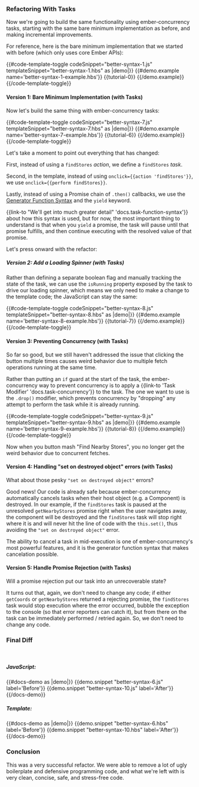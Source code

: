 <h3>Refactoring With Tasks</h3>

<p>
Now we're going to build the same functionality using
ember-concurrency tasks, starting with the same bare minimum
implementation as before, and making incremental improvements.
</p>

<p>
For reference, here is the bare minimum implementation that we
started with before (which only uses core Ember APIs):
</p>

{{#code-template-toggle codeSnippet="better-syntax-1.js" templateSnippet="better-syntax-1.hbs" as |demo|}}
  {{#demo.example name='better-syntax-1-example.hbs'}}
    {{tutorial-0}}
  {{/demo.example}}
{{/code-template-toggle}}

<h4>Version 1: Bare Minimum Implementation (with Tasks)</h4>

<p>
Now let's build the same thing with ember-concurrency tasks:
</p>

{{#code-template-toggle codeSnippet="better-syntax-7.js" templateSnippet="better-syntax-7.hbs" as |demo|}}
  {{#demo.example name='better-syntax-7-example.hbs'}}
    {{tutorial-6}}
  {{/demo.example}}
{{/code-template-toggle}}

<p>
Let's take a moment to point out everything that has changed:
</p>

<p>
  First, instead of using a <code>findStores</code> <em>action</em>,
  we define a <code>findStores</code> <em>task</em>.
</p>

<p>
  Second, in the template, instead of using <code>onclick=&#123;&#123;action 'findStores'&#125;&#125;</code>,
  we use <code>onclick=&#123;&#123;perform findStores&#125;&#125;</code>.
</p>

<p>
  Lastly, instead of using a Promise chain of <code>.then()</code> callbacks,
  we use the
  <a href="https://developer.mozilla.org/en-US/docs/Web/JavaScript/Reference/Statements/function*">Generator Function Syntax</a>
  and the <code>yield</code> keyword.
</p>

<p>
  {{link-to "We'll get into much greater detail" 'docs.task-function-syntax'}}
  about how this syntax is used, but for now, the most important thing to understand
  is that when you <code>yield</code> a promise, the task will pause until that promise fulfills,
  and then continue executing with the resolved value of that promise.
</p>

<p>Let's press onward with the refactor:</p>

<h5>Version 2: Add a Loading Spinner (with Tasks)</h5>

<p>
Rather than defining a separate boolean flag and manually tracking
the state of the task, we can use the <code>isRunning</code> property
exposed by the task to drive our loading spinner, which means we only
need to make a change to the template code; the JavaScript can stay the same:
</p>

{{#code-template-toggle codeSnippet="better-syntax-8.js" templateSnippet="better-syntax-8.hbs" as |demo|}}
  {{#demo.example name='better-syntax-8-example.hbs'}}
    {{tutorial-7}}
  {{/demo.example}}
{{/code-template-toggle}}

<h4>Version 3: Preventing Concurrency (with Tasks)</h4>

<p>
So far so good, but we still haven't addressed the issue that clicking
the button multiple times causes weird behavior due to multiple
fetch operations running at the same time.
</p>

<p>
Rather than putting an <code>if</code> guard at the start of the task,
the ember-concurrency way to prevent concurrency is to apply a
{{link-to 'Task Modifier' 'docs.task-concurrency'}} to the task.
The one we want to use is the <code>.drop()</code> modifier, which prevents
concurrency by "dropping" any attempt to perform the task while it is
already running.
</p>

{{#code-template-toggle codeSnippet="better-syntax-9.js" templateSnippet="better-syntax-9.hbs" as |demo|}}
  {{#demo.example name='better-syntax-9-example.hbs'}}
    {{tutorial-8}}
  {{/demo.example}}
{{/code-template-toggle}}

<p>
Now when you button mash "Find Nearby Stores", you no longer get the weird
behavior due to concurrent fetches.
</p>

<h4>Version 4: Handling "set on destroyed object" errors (with Tasks)</h4>

<p>
What about those pesky <code>"set on destroyed object"</code> errors?
</p>

<p>
Good news! Our code is already safe because ember-concurrency automatically
cancels tasks when their host object (e.g. a Component) is destroyed.
In our example, if the <code>findStores</code> task is paused
at the unresolved <code>getNearbyStores</code> promise right when the user navigates
away, the component will be destroyed and the <code>findStores</code> task will
stop right where it is and will never hit the line of code with the <code>this.set()</code>,
thus avoiding the <code>"set on destroyed object"</code> error.
</p>

<p>
The ability to cancel a task in mid-execution is one of ember-concurrency's
most powerful features, and it is the generator function syntax that
makes cancelation possible.
</p>

<h4>Version 5: Handle Promise Rejection (with Tasks)</h4>

<p>
Will a promise rejection put our task into an unrecoverable state?
</p>

<p>
It turns out that, again, we don't need to change any code; if either
<code>getCoords</code> or <code>getNearbyStores</code> returned a rejecting promise,
the <code>findStores</code> task would stop execution where the error occurred, bubble
the exception to the console (so that error reporters can catch it), but from there on
the task can be immediately performed / retried again. So, we don't need to change any code.
</p>

<h3>Final Diff</h3>

<br>

<h5>JavaScript:</h5>

{{#docs-demo as |demo|}}
  {{demo.snippet "better-syntax-6.js" label='Before'}}
  {{demo.snippet "better-syntax-10.js" label='After'}}
{{/docs-demo}}

<h5>Template:</h5>

{{#docs-demo as |demo|}}
  {{demo.snippet "better-syntax-6.hbs" label='Before'}}
  {{demo.snippet "better-syntax-10.hbs" label='After'}}
{{/docs-demo}}

<h3>Conclusion</h3>

<p>
This was a very successful refactor. We were able to remove a lot
of ugly boilerplate and defensive programming code, and what we're left
with is very clean, concise, safe, and stress-free code.
</p>

